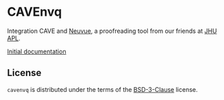 # CAVEnvq

Integration CAVE and [Neuvue](https://github.com/aplbrain/neuvue-app), a proofreading tool from our friends at [JHU APL](https://github.com/aplbrain).

[Initial documentation](https://alleninstitute.github.io/CAVE-NeuvueQueue/)

## License

`cavenvq` is distributed under the terms of the [BSD-3-Clause](https://spdx.org/licenses/BSD-3-Clause.html) license.
